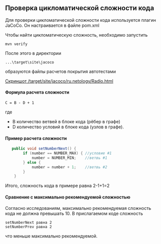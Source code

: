 ## Проверка цикломатической сложности кода
Для проверки цикломатической сложности кода используется плагин JaCoCo.
Он настраивается в файле pom.xml

Чтобы найти цикломатическую сложность, необходимо запустить    
```
mvn verify
```
После этого в директории
```
...\target\site\jacoco
```
образуются файлы расчетов покрытия автотестами

[Скриншот /target/site/jacoco/ru.netology/Radio.html](https://monosnap.com/file/xM3wImgMIIth6ECrDtkpdOZGGg9n8k)


#### Формула расчета сложности 
```text
C = B - D + 1
```
где 
* B количество ветвей в блоке кода (рёбер в графе)
* D количество условий в блоке кода (узлов в графе).

#### Пример расчета сложности
```java
   public void setNumberNext() {
        if (number == NUMBER_MAX) { //условие #1
            number = NUMBER_MIN;    //ветвь #1
        } else {
            number = number + 1;    //ветвь #2
        }
    }
```
Итого, сложность кода в примере равна 2-1+1=2 

#### Сравнение с максимально рекомендуемой сложностью
Согласно исследованиям, максимально рекомендуемая сложность кода не должна превышать 10.
В прислагаемом коде сложность
```
setNumberNext равна 2
setNumberPrev равна 2
```
что меньше максимально рекомендуемой.
